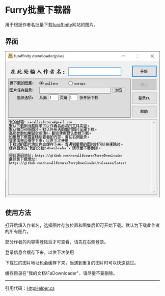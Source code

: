 # Furry批量下载器
用于根据作者名批量下载[furaffinity](http://www.furaffinity.net)网站的图片。

## 界面

![界面](./images/界面.jpg)

## 使用方法
打开后填入作者名，选择图片存放位置和图集后即可开始下载。默认为下载此作者的所有图片。

部分作者的内容需登陆后才可查看，请先在右侧登录。

登录信息会缓存下来，以供下次使用

下载过的图片地址也会缓存下来，当遇到重复的图片时可以快速跳过。

缓存目录在"我的文档\FaDownloader"，请尽量不要删除。

-----------

引用代码：[HttpHelper.cs](http://www.sufeinet.com/thread-3-1-1.html)
